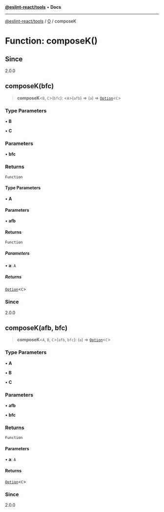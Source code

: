 [**@eslint-react/tools**](../../../README.md) • **Docs**

***

[@eslint-react/tools](../../../README.md) / [O](../README.md) / composeK

# Function: composeK()

## Since

2.0.0

## composeK(bfc)

> **composeK**\<`B`, `C`\>(`bfc`): \<`A`\>(`afb`) => (`a`) => [`Option`](../type-aliases/Option.md)\<`C`\>

### Type Parameters

• **B**

• **C**

### Parameters

• **bfc**

### Returns

`Function`

#### Type Parameters

• **A**

#### Parameters

• **afb**

#### Returns

`Function`

##### Parameters

• **a**: `A`

##### Returns

[`Option`](../type-aliases/Option.md)\<`C`\>

### Since

2.0.0

## composeK(afb, bfc)

> **composeK**\<`A`, `B`, `C`\>(`afb`, `bfc`): (`a`) => [`Option`](../type-aliases/Option.md)\<`C`\>

### Type Parameters

• **A**

• **B**

• **C**

### Parameters

• **afb**

• **bfc**

### Returns

`Function`

#### Parameters

• **a**: `A`

#### Returns

[`Option`](../type-aliases/Option.md)\<`C`\>

### Since

2.0.0
